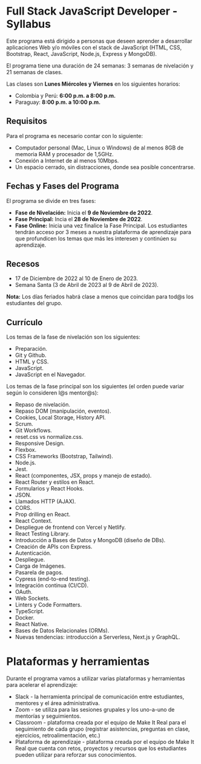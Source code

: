 # Full Stack JavaScript Developer - Syllabus

Este programa está dirigido a personas que deseen aprender a desarrollar aplicaciones Web y/o móviles con el stack de JavaScript (HTML, CSS, Bootstrap, React, JavaScript, Node.js, Express y MongoDB).

El programa tiene una duración de 24 semanas: 3 semanas de nivelación y 21 semanas de clases. 

Las clases son **Lunes Miércoles y Viernes** en los siguientes horarios:

* Colombia y Perú: **6:00 p.m. a 8:00 p.m.**
* Paraguay: **8:00 p.m. a 10:00 p.m.**

## Requisitos

Para el programa es necesario contar con lo siguiente:

* Computador personal (Mac, Linux o Windows) de al menos 8GB de memoria RAM y procesador de 1,5GHz.
* Conexión a Internet de al menos 10Mbps.
* Un espacio cerrado, sin distracciones, donde sea posible concentrarse.

## Fechas y Fases del Programa

El programa se divide en tres fases:

* **Fase de Nivelación:** Inicia el **9 de Noviembre de 2022**. 
* **Fase Principal:** Incia el **28 de Noviembre de 2022**.
* **Fase Online:** Inicia una vez finalice la Fase Principal. Los estudiantes tendrán acceso por 3 meses a nuestra plataforma de aprendizaje para que profundicen los temas que más les interesen y continúen su aprendizaje.

## Recesos

* 17 de Diciembre de 2022 al 10 de Enero de 2023.
* Semana Santa (3 de Abril de 2023 al 9 de Abril de 2023).

**Nota:** Los días feriados habrá clase a menos que coincidan para tod@s los estudiantes del grupo.

## Currículo

Los temas de la fase de nivelación son los siguientes:

- Preparación.
- Git y Github.
- HTML y CSS.
- JavaScript.
- JavaScript en el Navegador.

Los temas de la fase principal son los siguientes (el orden puede variar según lo consideren l@s mentor@s):

- Repaso de nivelación.
- Repaso DOM (manipulación, eventos).
- Cookies, Local Storage, History API.
- Scrum.
- Git Workflows.
- reset.css vs normalize.css.
- Responsive Design.
- Flexbox.
- CSS Frameworks (Bootstrap, Tailwind).
- Node.js.
- Jest.
- React (componentes, JSX, props y manejo de estado).
- React Router y estilos en React.
- Formularios y React Hooks.
- JSON.
- Llamados HTTP (AJAX).
- CORS.
- Prop drilling en React.
- React Context.
- Despliegue de frontend con Vercel y Netlify.
- React Testing Library.
- Introducción a Bases de Datos y MongoDB (diseño de DBs).
- Creación de APIs con Express.
- Autenticación.
- Despliegue.
- Carga de Imágenes.
- Pasarela de pagos.
- Cypress (end-to-end testing).
- Integración continua (CI/CD).
- OAuth.
- Web Sockets.
- Linters y Code Formatters.
- TypeScript.
- Docker.
- React Native.
- Bases de Datos Relacionales (ORMs).
- Nuevas tendencias: introducción a Serverless, Next.js y GraphQL.

# Plataformas y herramientas

Durante el programa vamos a utilizar varias plataformas y herramientas para acelerar el aprendizaje:

* Slack - la herramienta principal de comunicación entre estudiantes, mentores y el área administrativa.
* Zoom - se utiliza para las sesiones grupales y los uno-a-uno de mentorías y seguimientos.
* Classroom - plataforma creada por el equipo de Make It Real para el seguimiento de cada grupo (registrar asistencias, preguntas en clase, ejercicios, retroalimentación, etc.)
* Plataforma de aprendizaje - plataforma creada por el equipo de Make It Real que cuenta con retos, proyectos y recursos que los estudiantes pueden utilizar para reforzar sus conocimientos.
